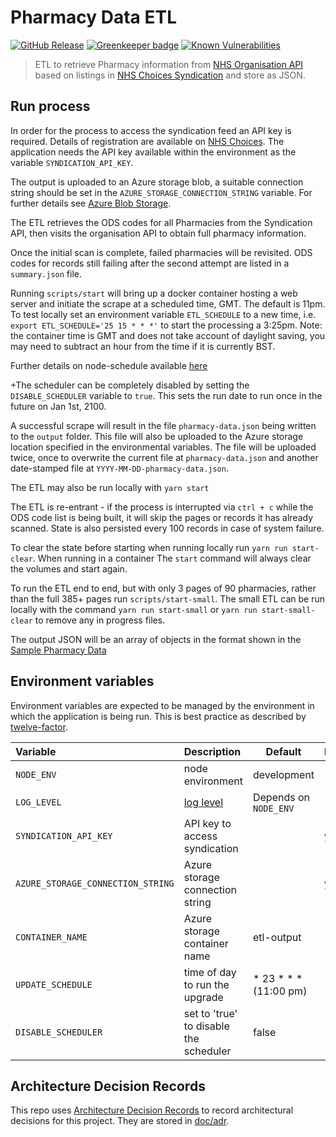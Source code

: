 # Pharmacy Data ETL

[![GitHub Release](https://img.shields.io/github/release/nhsuk/pharmacy-data-etl.svg)](https://github.com/nhsuk/pharmacy-data-etl/releases/latest/)
[![Greenkeeper badge](https://badges.greenkeeper.io/nhsuk/pharmacy-data-etl.svg)](https://greenkeeper.io/)
[![Known Vulnerabilities](https://snyk.io/test/github/nhsuk/pharmacy-data-etl/badge.svg)](https://snyk.io/test/github/nhsuk/pharmacy-data-etl)

> ETL to retrieve Pharmacy information from [NHS Organisation API](http://api.nhs.uk/organisations) based on listings in [NHS Choices Syndication](http://www.nhs.uk/aboutNHSChoices/professionals/syndication/Pages/Webservices.aspx)
and store as JSON.

## Run process

In order for the process to access the syndication feed an API key is required.
Details of registration are available on
[NHS Choices](http://www.nhs.uk/aboutNHSChoices/professionals/syndication/Pages/Webservices.aspx).
The application needs the API key available within the environment as the variable `SYNDICATION_API_KEY`.

The output is uploaded to an Azure storage blob, a suitable connection string should be set in the `AZURE_STORAGE_CONNECTION_STRING` variable.
For further details see [Azure Blob Storage](https://azure.microsoft.com/en-gb/services/storage/blobs/).

The ETL retrieves the ODS codes for all Pharmacies from the Syndication API, then visits the organisation API to obtain full pharmacy information.

Once the initial scan is complete, failed pharmacies will be revisited. ODS codes for records still failing after the second attempt are listed in a `summary.json` file.

Running `scripts/start` will bring up a docker container hosting a web server and initiate the scrape at a scheduled time, GMT.
The default is 11pm. To test locally set an environment variable `ETL_SCHEDULE` to a new time,
i.e. `export ETL_SCHEDULE='25 15 * * *'` to start the processing a 3:25pm. Note: the container time is GMT and does not take account of daylight saving, you may need to subtract an hour from the time if it is currently BST.

Further details on node-schedule available [here](https://www.npmjs.com/package/node-schedule)

+The scheduler can be completely disabled by setting the `DISABLE_SCHEDULER` variable to `true`. This sets the run date to run once in the future on Jan 1st, 2100.

A successful scrape will result in the file `pharmacy-data.json` being written to the `output` folder. This file will also be uploaded to the Azure storage location specified in the environmental variables. The file will be uploaded twice, once to overwrite the current file at `pharmacy-data.json` and another date-stamped file at `YYYY-MM-DD-pharmacy-data.json`.

The ETL may also be run locally with `yarn start`

The ETL is re-entrant - if the process is interrupted via `ctrl + c` while the ODS code list is being built, it will skip the pages or records it has already scanned. State is also persisted every 100 records in case of system failure.

To clear the state before starting when running locally run `yarn run start-clear`.
When running in a container The `start` command will always clear the volumes and start again.

To run the ETL end to end, but with only 3 pages of 90 pharmacies, rather than the full 385+ pages run `scripts/start-small`.
The small ETL can be run locally with the command `yarn run start-small` or `yarn run start-small-clear` to remove any in progress files.

The output JSON will be an array of objects in the format shown in the [Sample Pharmacy Data](sample-pharmacy-data.json)

## Environment variables

Environment variables are expected to be managed by the environment in which
the application is being run. This is best practice as described by
[twelve-factor](https://12factor.net/config).

| Variable                           | Description                                                          | Default                 | Required   |
| :--------------------------------- | :------------------------------------------------------------------- | ----------------------- | :--------- |
| `NODE_ENV`                         | node environment                                                     | development             |            |
| `LOG_LEVEL`                        | [log level](https://github.com/trentm/node-bunyan#levels)            | Depends on `NODE_ENV`   |            |
| `SYNDICATION_API_KEY`              | API key to access syndication                                        |                         | yes        |
| `AZURE_STORAGE_CONNECTION_STRING`  | Azure storage connection string                                      |                         | yes        |
| `CONTAINER_NAME`                   | Azure storage container name                                         | etl-output              |            |
| `UPDATE_SCHEDULE`                  | time of day to run the upgrade                                       | * 23 * * * (11:00 pm)   |            |
| `DISABLE_SCHEDULER`                | set to 'true' to disable the scheduler                               | false                   |            |

## Architecture Decision Records

This repo uses
[Architecture Decision Records](http://thinkrelevance.com/blog/2011/11/15/documenting-architecture-decisions)
to record architectural decisions for this project.
They are stored in [doc/adr](doc/adr).
